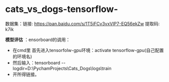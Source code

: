 # cats_vs_dogs-tensorflow-
数据集：链接: https://pan.baidu.com/s/1T5iFCv3vxVlP7-EQ56ekZw 提取码: k7ik 

**模型评估**
：ensorboard的调用：
* 在cmd里 首先进入tensorfolw-gpu环境：activate tensorflow-gpu(自己配置的环境名) 
* 然后输入：tensorboard --logdir=D:\PychamProjects\Cats_Dogs\logs\train
* 开所得链接。
